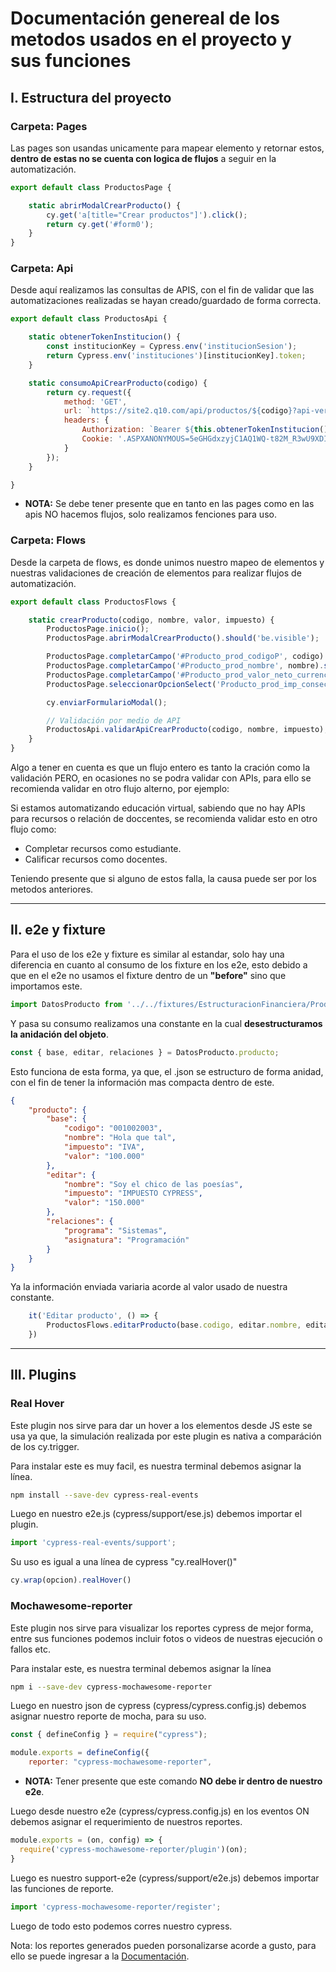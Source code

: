 # Documentación genereal de los metodos usados en el proyecto y sus funciones

## I. Estructura del proyecto

### Carpeta: Pages

Las pages son usandas unicamente para mapear elemento y retornar estos, **dentro de estas no se cuenta con logica de flujos** a seguir en la automatización.

```javascript
export default class ProductosPage {

    static abrirModalCrearProducto() {
        cy.get('a[title="Crear productos"]').click();
        return cy.get('#form0');
    }
}
```

### Carpeta: Api

Desde aquí realizamos las consultas de APIS, con el fin de validar que las automatizaciones realizadas se hayan creado/guardado de forma correcta.

```javascript
export default class ProductosApi {

    static obtenerTokenInstitucion() {
        const institucionKey = Cypress.env('institucionSesion');
        return Cypress.env('instituciones')[institucionKey].token;
    }

    static consumoApiCrearProducto(codigo) {
        return cy.request({
            method: 'GET',
            url: `https://site2.q10.com/api/productos/${codigo}?api-version=1.0`,
            headers: {
                Authorization: `Bearer ${this.obtenerTokenInstitucion()}`,
                Cookie: '.ASPXANONYMOUS=5eGHGdxzyjC1AQ1WQ-t82M_R3wU9XDIvPTt_O5kf4JLmiLXOFQq0vE8xy8OsL9gwEYg0djfB_PbBCDJfIhghWCez1wRQyiiO7hKeluehujraIUysdrOrDacD-_tJg93p7P8-Yg2; ARRAffinity=8b7fb4bc0827dd2af94d0522e4698f8bf220b1323250a660bfdb66609b24da2a; .ASPXANONYMOUS=2AE0eHxMml8u3tUlTNhzkgl0p6GHKX_RjhaP2Qlppe7WCiui_cgoRtFfaAcKBSAZrcyNDNSci3licphIQoNZoxhGm98gd4v1K01LN6BzJLk2umKNQUqrVfdoK5pLlyU7myoUTQ2'
            }
        });
    }

}
```


+ **NOTA:** Se debe tener presente que en tanto en las pages como en las apis NO hacemos flujos, solo realizamos fenciones para uso.

### Carpeta: Flows

Desde la carpeta de flows, es donde unimos nuestro mapeo de elementos y nuestras validaciones de creación de elementos para realizar flujos de automatización.

```javascript
export default class ProductosFlows {

    static crearProducto(codigo, nombre, valor, impuesto) {
        ProductosPage.inicio();
        ProductosPage.abrirModalCrearProducto().should('be.visible');

        ProductosPage.completarCampo('#Producto_prod_codigoP', codigo).should('have.value', codigo);
        ProductosPage.completarCampo('#Producto_prod_nombre', nombre).should('have.value', nombre);
        ProductosPage.completarCampo('#Producto_prod_valor_neto_currencytxt', valor).should('contain.value', valor);
        ProductosPage.seleccionarOpcionSelect('Producto_prod_imp_consecutivo', impuesto).should('contain.text', impuesto);

        cy.enviarFormularioModal();

        // Validación por medio de API
        ProductosApi.validarApiCrearProducto(codigo, nombre, impuesto);
    }
}
```
Algo a tener en cuenta es que un flujo entero es tanto la cración como la validación PERO, en ocasiones no se podra validar con APIs, para ello se recomienda validar en otro flujo alterno, por ejemplo:

Si estamos automatizando educación virtual, sabiendo que no hay APIs para recursos o relación de doccentes, se recomienda validar esto en otro flujo como:

+ Completar recursos como estudiante.
+ Calificar recursos como docentes.

Teniendo presente que si alguno de estos falla, la causa puede ser por los metodos anteriores.

---

## II. e2e y fixture

Para el uso de los e2e y fixture es similar al estandar, solo hay una diferencia en cuanto al consumo de los fixture en los e2e, esto debido a que en el e2e no usamos el fixture dentro de un **"before"**
sino que importamos este.

```javascript
import DatosProducto from '../../fixtures/EstructuracionFinanciera/Productos.json'
```

Y pasa su consumo realizamos una constante en la cual **desestructuramos la anidación del objeto**.

```javascript
const { base, editar, relaciones } = DatosProducto.producto;
```

Esto funciona de esta forma, ya que, el .json se estructuro de forma anidad, con el fin de tener la información mas compacta dentro de este.

```json
{
    "producto": {
        "base": {
            "codigo": "001002003",
            "nombre": "Hola que tal",
            "impuesto": "IVA",
            "valor": "100.000"
        },
        "editar": {
            "nombre": "Soy el chico de las poesías",
            "impuesto": "IMPUESTO CYPRESS",
            "valor": "150.000"
        },
        "relaciones": {
            "programa": "Sistemas",
            "asignatura": "Programación"
        }
    }
}
```

Ya la información enviada variaria acorde al valor usado de nuestra constante.

```javascript
    it('Editar producto', () => {
        ProductosFlows.editarProducto(base.codigo, editar.nombre, editar.valor, editar.impuesto);
    })
```

---

## III. Plugins

### Real Hover

Este plugin nos sirve para dar un hover a los elementos desde JS este se usa ya que, la simulación realizada por este plugin es nativa a comparáción de los cy.trigger.

Para instalar este es muy facil, es nuestra terminal debemos asignar la línea.

```bash
npm install --save-dev cypress-real-events
```

Luego en nuestro e2e.js (cypress/support/ese.js) debemos importar el plugin.


```javascript
import 'cypress-real-events/support';
```

Su uso es igual a una línea de cypress "cy.realHover()"


```javascript
cy.wrap(opcion).realHover()
```

### Mochawesome-reporter

Este plugin nos sirve para visualizar los reportes cypress de mejor forma, entre sus funciones podemos incluir fotos o videos de nuestras ejecución o fallos etc.

Para instalar este, es nuestra terminal debemos asignar la línea

```bash
npm i --save-dev cypress-mochawesome-reporter
```

Luego en nuestro json de cypress (cypress/cypress.config.js) debemos asignar nuestro reporte de mocha, para su uso.

```javascript
const { defineConfig } = require("cypress");

module.exports = defineConfig({
    reporter: "cypress-mochawesome-reporter",
```

+ **NOTA:** Tener presente que este comando **NO debe ir dentro de nuestro e2e**.


Luego desde nuestro e2e (cypress/cypress.config.js) en los eventos ON debemos asignar el requerimiento de nuestros reportes.

```javascript
module.exports = (on, config) => {
  require('cypress-mochawesome-reporter/plugin')(on);
}
```

Luego es nuestro support-e2e (cypress/support/e2e.js) debemos importar las funciones de reporte.

```javascript
import 'cypress-mochawesome-reporter/register';
```

Luego de todo esto podemos corres nuestro cypress.

Nota: los reportes generados pueden porsonalizarse acorde a gusto, para ello se puede ingresar a la [Documentación](https://www.npmjs.com/package/cypress-mochawesome-reporter).
